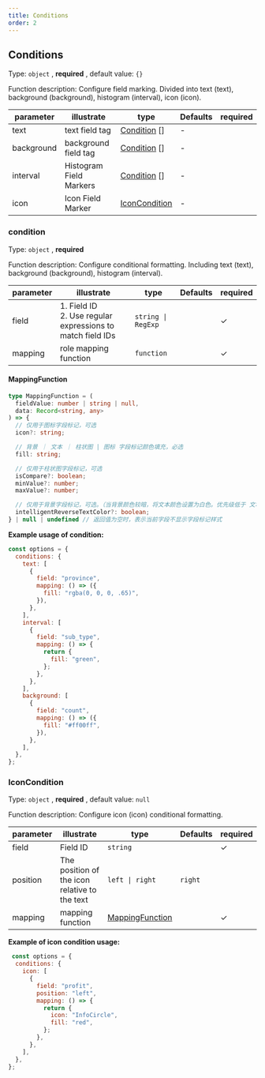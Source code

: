 ```yaml
---
title: Conditions
order: 2
---
```


## Conditions

Type: `object` , **required** , default value: `{}`

Function description: Configure field marking. Divided into text (text), background (background), histogram (interval), icon (icon).

| parameter  | illustrate              | type                            | Defaults | required |
| ---------- | ----------------------- | ------------------------------- | -------- | -------- |
| text       | text field tag          | [Condition](#condition) \[]     | -        |          |
| background | background field tag    | [Condition](#condition) \[]     | -        |          |
| interval   | Histogram Field Markers | [Condition](#condition) \[]     | -        |          |
| icon       | Icon Field Marker       | [IconCondition](#iconcondition) | -        |          |

### condition

Type: `object` , **required**

Function description: Configure conditional formatting. Including text (text), background (background), histogram (interval).

| parameter | illustrate                                                   | type               | Defaults | required |
| --------- | ------------------------------------------------------------ | ------------------ | -------- | -------- |
| field     | 1. Field ID<br>2. Use regular expressions to match field IDs | `string \| RegExp` |          | ✓        |
| mapping   | role mapping function​                                       | `function`         |          | ✓        |

#### MappingFunction

```ts
type MappingFunction = (
  fieldValue: number | string | null,
  data: Record<string, any>
) => {
  // 仅用于图标字段标记，可选
  icon?: string;

  // 背景 ｜ 文本 ｜ 柱状图 | 图标 字段标记颜色填充，必选
  fill: string;

  // 仅用于柱状图字段标记，可选
  isCompare?: boolean;
  minValue?: number;
  maxValue?: number;

  // 仅用于背景字段标记，可选。（当背景颜色较暗，将文本颜色设置为白色。优先级低于 文本字段标记）
  intelligentReverseTextColor?: boolean;
} | null | undefined // 返回值为空时，表示当前字段不显示字段标记样式
```

**Example usage of condition:**

```javascript
const options = {
  conditions: {
    text: [
      {
        field: "province",
        mapping: () => ({
          fill: "rgba(0, 0, 0, .65)",
        }),
      },
    ],
    interval: [
      {
        field: "sub_type",
        mapping: () => {
          return {
            fill: "green",
          };
        },
      },
    ],
    background: [
      {
        field: "count",
        mapping: () => ({
          fill: "#ff00ff",
        }),
      },
    ],
  },
};
```

### IconCondition

Type: `object` , **required** , default value: `null`

Function description: Configure icon (icon) conditional formatting.

| parameter | illustrate                                    | type                                | Defaults | required |
| --------- | --------------------------------------------- | ----------------------------------- | -------- | -------- |
| field     | Field ID                                      | `string`                            |          | ✓        |
| position  | The position of the icon relative to the text | `left \| right`                     | `right`  |          |
| mapping   | mapping function                              | [MappingFunction](#mappingfunction) |          | ✓        |

**Example of icon condition usage:**

```javascript
 const options = {
  conditions: {
    icon: [
      {
        field: "profit",
        position: "left",
        mapping: () => {
          return {
            icon: "InfoCircle",
            fill: "red",
          };
        },
      },
    ],
  },
};
```
